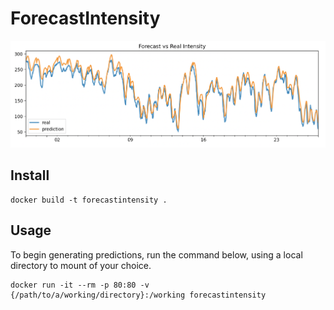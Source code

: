 # ForecastIntensity

![Elastic-Net Forecaster](RealVsPredicted.png)

Install
-------
```
docker build -t forecastintensity .
```

Usage
-----
To begin generating predictions, run the command below, using a local directory to mount of your choice.
```
docker run -it --rm -p 80:80 -v {/path/to/a/working/directory}:/working forecastintensity
```
